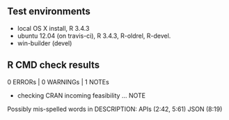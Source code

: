 ## Test environments

* local OS X install, R 3.4.3
* ubuntu 12.04 (on travis-ci), R 3.4.3, R-oldrel, R-devel.
* win-builder (devel)

## R CMD check results

0 ERRORs | 0 WARNINGs | 1 NOTEs

* checking CRAN incoming feasibility ... NOTE

Possibly mis-spelled words in DESCRIPTION:
  APIs (2:42, 5:61)
  JSON (8:19)
